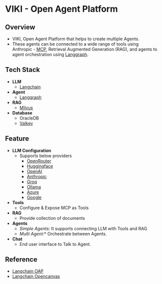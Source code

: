 # VIKI - Open Agent Platform

## Overview
- VIKI, Open Agent Platform that helps to create multiple Agents.  
- These agents can be connected to a wide range of tools using Anthropic - [MCP](https://modelcontextprotocol.io/introduction), Retrieval Augmented Generation (RAG), and agents to agent orchestration using [Langgraph](https://www.langchain.com/langgraph).

## Tech Stack
- **LLM**
  - [Langchain](https://www.langchain.com/)
- **Agent**
  - [Langgraph](https://www.langchain.com/langgraph)
- **RAG**
  - [Milvus](https://milvus.io/)
- **Database**
  - OracleDB
  - [Valkey](https://valkey.io/)

## Feature
- **LLM Configuration**
  - Supports below providers
    - [OpenRouter](https://openrouter.ai/)
    - [Huggingface](https://huggingface.co/blog/inference-pro#supported-models)
    - [OpenAI](https://platform.openai.com/)
    - [Anthropic](https://console.anthropic.com/)
    - [Groq](https://console.groq.com/docs/tool-use)
    - [Ollama](https://ollama.com/)
    - [Azure](https://github.com/marketplace/models)
    - [Google](https://console.cloud.google.com/vertex-ai/model-garden)
- **Tools**
  - Configure & Expose MCP as Tools
- **RAG**
  - Provide collection of documents
- **Agents**
  - *Simple Agents:* It supports connecting LLM with Tools and RAG
  - *Multi Agent:** Orchestrate between Agents.
- **Chat**
  - End user interface to Talk to Agent. 

## Reference
- [Langchain OAP](https://oap.langchain.com/)
- [Langchain Opencanvas](https://opencanvas.langchain.com/)